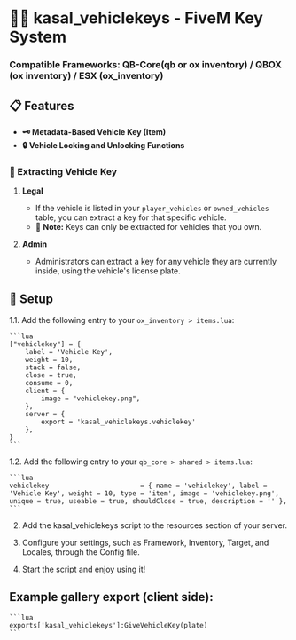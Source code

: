 # 🚗🔑 kasal_vehiclekeys - FiveM Key System 

### Compatible Frameworks: QB-Core(qb or ox inventory) / QBOX (ox inventory) / ESX (ox_inventory)

## 📋 Features

- **🗝️ Metadata-Based Vehicle Key (Item)**
- **🔒 Vehicle Locking and Unlocking Functions**

### 🚗 Extracting Vehicle Key

1. **Legal**
   - If the vehicle is listed in your `player_vehicles` or `owned_vehicles` table, you can extract a key for that specific vehicle.
   - 📝 **Note:** Keys can only be extracted for vehicles that you own.

2. **Admin**
   - Administrators can extract a key for any vehicle they are currently inside, using the vehicle's license plate.

## 🔧 Setup

1.1. Add the following entry to your `ox_inventory > items.lua`:

    ```lua
    ["vehiclekey"] = {
        label = 'Vehicle Key',
        weight = 10,
        stack = false,
        close = true,
        consume = 0,
        client = {
            image = "vehiclekey.png",
        },
        server = {
            export = 'kasal_vehiclekeys.vehiclekey'
        },
    }
    ```

1.2. Add the following entry to your `qb_core > shared > items.lua`:

    ```lua
    vehiclekey                       = { name = 'vehiclekey', label = 'Vehicle Key', weight = 10, type = 'item', image = 'vehiclekey.png', unique = true, useable = true, shouldClose = true, description = '' },
    ```

2. Add the kasal_vehiclekeys script to the resources section of your server.

3. Configure your settings, such as Framework, Inventory, Target, and Locales, through the Config file.

4. Start the script and enjoy using it!

## Example gallery export (client side):

    ```lua
    exports['kasal_vehiclekeys']:GiveVehicleKey(plate)
    ```
